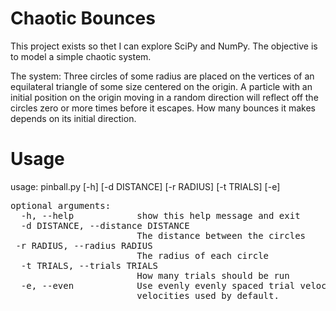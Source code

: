 Chaotic Bounces
===============

This project exists so thet I can explore SciPy and NumPy. The objective is to model a simple chaotic system.

The system:
    Three circles of some radius are placed on the vertices of an equilateral triangle of some size centered on the origin. A particle with an initial position on the origin moving in a random direction will reflect off the circles zero or more times before it escapes. How many bounces it makes depends on its initial direction.

Usage
=====

usage: pinball.py [-h] [-d DISTANCE] [-r RADIUS] [-t TRIALS] [-e]

<pre>
optional arguments:
  -h, --help            show this help message and exit
  -d DISTANCE, --distance DISTANCE
                        The distance between the circles
 -r RADIUS, --radius RADIUS
                        The radius of each circle
  -t TRIALS, --trials TRIALS
                        How many trials should be run
  -e, --even            Use evenly evenly spaced trial velocity. Random
                        velocities used by default.
</pre>
